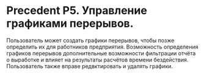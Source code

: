 Precedent P5. Управление графиками перерывов.
=============================================

Пользователь может создать графики перерывов, чтобы позже 
определить их для работников предприятия. Возможность определения графиков перерывов
дополнительные возможности фильтрации отчёта о выработке и влияет на
результаты расчётов времени бездействия.
Пользователь также вправе редвктировать и удалять графики.